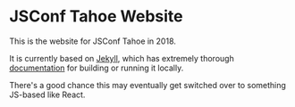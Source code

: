 # JSConf Tahoe Website

This is the website for JSConf Tahoe in 2018.

It is currently based on [Jekyll](https://jekyllrb.com/), which has extremely thorough [documentation](https://jekyllrb.com/docs/home/) for building or running it locally.

There's a good chance this may eventually get switched over to something JS-based like React. 